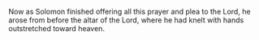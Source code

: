 Now as Solomon finished offering all this prayer and plea to the Lord, he arose from before the altar of the Lord, where he had knelt with hands outstretched toward heaven.
